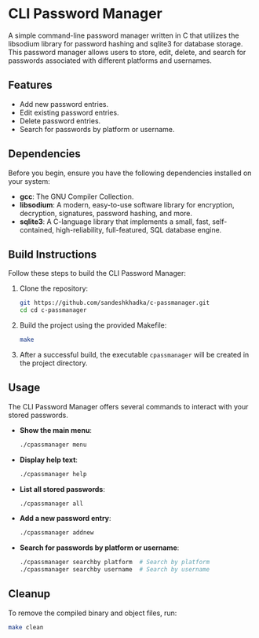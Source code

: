 # CLI Password Manager

A simple command-line password manager written in C that utilizes the libsodium library for password hashing and sqlite3 for database storage. This password manager allows users to store, edit, delete, and search for passwords associated with different platforms and usernames.

## Features

- Add new password entries.
- Edit existing password entries.
- Delete password entries.
- Search for passwords by platform or username.

## Dependencies

Before you begin, ensure you have the following dependencies installed on your system:

- **gcc**: The GNU Compiler Collection.
- **libsodium**: A modern, easy-to-use software library for encryption, decryption, signatures, password hashing, and more.
- **sqlite3**: A C-language library that implements a small, fast, self-contained, high-reliability, full-featured, SQL database engine.

## Build Instructions

Follow these steps to build the CLI Password Manager:

1. Clone the repository:

   ```bash
   git https://github.com/sandeshkhadka/c-passmanager.git
   cd cd c-passmanager
   ```

2. Build the project using the provided Makefile:

   ```bash
   make
   ```

3. After a successful build, the executable `cpassmanager` will be created in the project directory.

## Usage

The CLI Password Manager offers several commands to interact with your stored passwords.

- **Show the main menu**:

  ```bash
  ./cpassmanager menu
  ```

- **Display help text**:

  ```bash
  ./cpassmanager help
  ```

- **List all stored passwords**:

  ```bash
  ./cpassmanager all
  ```

- **Add a new password entry**:

  ```bash
  ./cpassmanager addnew
  ```

- **Search for passwords by platform or username**:

  ```bash
  ./cpassmanager searchby platform  # Search by platform
  ./cpassmanager searchby username  # Search by username
  ```

## Cleanup

To remove the compiled binary and object files, run:

```bash
make clean
```
